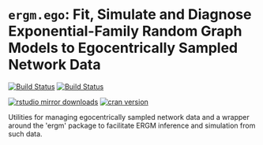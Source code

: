 # `ergm.ego`: Fit, Simulate and Diagnose Exponential-Family Random Graph Models to Egocentrically Sampled Network Data

[![Build Status](https://travis-ci.com/statnet/ergm.ego.svg&branch=master)](https://travis-ci.org/statnet/ergm.ego)
[![Build Status](https://ci.appveyor.com/api/projects/status/eqp3w95c2avl52qw?svg=true)](https://ci.appveyor.com/project/statnet/ergm-ego)

[![rstudio mirror downloads](http://cranlogs.r-pkg.org/badges/ergm.ego?color=2ED968)](http://cranlogs.r-pkg.org/)
[![cran version](http://www.r-pkg.org/badges/version/ergm.ego)](https://cran.r-project.org/package=ergm.ego)



Utilities for managing egocentrically sampled network data and a wrapper around
the 'ergm' package to facilitate ERGM inference and simulation from such data.

